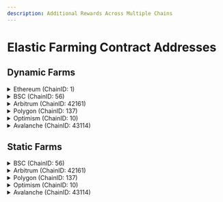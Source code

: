 ```yaml
---
description: Additional Rewards Across Multiple Chains
---
```


# Elastic Farming Contract Addresses

## Dynamic Farms

<details>

<summary>Ethereum (ChainID: 1)</summary>

* **KyberSwapElasticLM**: [`0x7D5ba536ab244aAA1EA42aB88428847F25E3E676`](https://etherscan.io/address/0x7D5ba536ab244aAA1EA42aB88428847F25E3E676)&#x20;
* **KSElasticLMHelper**: [`0x35BE3F4fd8239A35a7F120756D4D69e5C5e10870`](https://etherscan.io/address/0x35BE3F4fd8239A35a7F120756D4D69e5C5e10870)

</details>

<details>

<summary>BSC (ChainID: 56)</summary>

* **KyberSwapElasticLM**: [`0x7D5ba536ab244aAA1EA42aB88428847F25E3E676`](https://bscscan.com/address/0x7D5ba536ab244aAA1EA42aB88428847F25E3E676)&#x20;
* **KSElasticLMHelper**: [`0x35BE3F4fd8239A35a7F120756D4D69e5C5e10870`](https://bscscan.com/address/0x35BE3F4fd8239A35a7F120756D4D69e5C5e10870)

</details>

<details>

<summary>Arbitrum (ChainID: 42161)</summary>

* **KyberSwapElasticLM**: [`0x7D5ba536ab244aAA1EA42aB88428847F25E3E676`](https://arbiscan.io/address/0x7D5ba536ab244aAA1EA42aB88428847F25E3E676)&#x20;
* **KSElasticLMHelper**: [`0x35BE3F4fd8239A35a7F120756D4D69e5C5e10870`](https://arbiscan.io/address/0x35BE3F4fd8239A35a7F120756D4D69e5C5e10870)

</details>

<details>

<summary>Polygon (ChainID: 137)</summary>

* **KyberSwapElasticLM**: [`0x7D5ba536ab244aAA1EA42aB88428847F25E3E676`](https://polygonscan.com/address/0x7D5ba536ab244aAA1EA42aB88428847F25E3E676)&#x20;
* **KSElasticLMHelper**: [`0x35BE3F4fd8239A35a7F120756D4D69e5C5e10870`](https://polygonscan.com/address/0x35BE3F4fd8239A35a7F120756D4D69e5C5e10870)

</details>

<details>

<summary>Optimism (ChainID: 10)</summary>

* **KyberSwapElasticLM**: [`0x7D5ba536ab244aAA1EA42aB88428847F25E3E676`](https://optimistic.etherscan.io/address/0x7d5ba536ab244aaa1ea42ab88428847f25e3e676)&#x20;
* **KSElasticLMHelper**: [`0x35BE3F4fd8239A35a7F120756D4D69e5C5e10870`](https://optimistic.etherscan.io/address/0x35BE3F4fd8239A35a7F120756D4D69e5C5e10870)

</details>

<details>

<summary>Avalanche (ChainID: 43114)</summary>

* **KyberSwapElasticLM**: [`0x7D5ba536ab244aAA1EA42aB88428847F25E3E676`](https://snowtrace.io/address/0x7D5ba536ab244aAA1EA42aB88428847F25E3E676)&#x20;
* **KSElasticLMHelper**: [`0x35BE3F4fd8239A35a7F120756D4D69e5C5e10870`](https://snowtrace.io/address/0x35BE3F4fd8239A35a7F120756D4D69e5C5e10870)

</details>

## Static Farms

<details>

<summary>BSC (ChainID: 56)</summary>

* **KSElasticLMV2**: [`0xE44ec65521B85612fa7BC45d842645Fb4B690E4b`](https://bscscan.com/address/0xE44ec65521B85612fa7BC45d842645Fb4B690E4b)
* **KSElasticLMHelper**: [`0x6AFeb9EDd6Cf44fA8E89b1eee28284e6dD7705C8`](https://bscscan.com/address/0x6AFeb9EDd6Cf44fA8E89b1eee28284e6dD7705C8)

</details>

<details>

<summary>Arbitrum (ChainID: 42161)</summary>

* **KSElasticLMV2 (Current phase)**: [`0xE44ec65521B85612fa7BC45d842645Fb4B690E4b`](https://arbiscan.io/address/0xE44ec65521B85612fa7BC45d842645Fb4B690E4b)&#x20;
* **KSElasticLMV2**: [`0xA70a1Ad0F91c52c79e177c5A18a7C9E1C4360e0e`](https://arbiscan.io/address/0xA70a1Ad0F91c52c79e177c5A18a7C9E1C4360e0e)&#x20;
* **KSElasticLMHelper**: [`0x6AFeb9EDd6Cf44fA8E89b1eee28284e6dD7705C8`](https://arbiscan.io/address/0x6AFeb9EDd6Cf44fA8E89b1eee28284e6dD7705C8)

</details>

<details>

<summary>Polygon (ChainID: 137)</summary>

* **KSElasticLMV2**: [`0xA70a1Ad0F91c52c79e177c5A18a7C9E1C4360e0e`](https://polygonscan.com/address/0xA70a1Ad0F91c52c79e177c5A18a7C9E1C4360e0e)&#x20;
* **KSElasticLMHelper**: [`0x6AFeb9EDd6Cf44fA8E89b1eee28284e6dD7705C8`](https://polygonscan.com/address/0x6AFeb9EDd6Cf44fA8E89b1eee28284e6dD7705C8)

</details>

<details>

<summary>Optimism (ChainID: 10)</summary>

* **KSElasticLMV2**: [`0xA70a1Ad0F91c52c79e177c5A18a7C9E1C4360e0e`](https://optimistic.etherscan.io/address/0xA70a1Ad0F91c52c79e177c5A18a7C9E1C4360e0e)&#x20;
* **KSElasticLMHelper**: [`0x6AFeb9EDd6Cf44fA8E89b1eee28284e6dD7705C8`](https://optimistic.etherscan.io/address/0x6AFeb9EDd6Cf44fA8E89b1eee28284e6dD7705C8)

</details>

<details>

<summary>Avalanche (ChainID: 43114)</summary>

* **KSElasticLMV2**: [`0xA70a1Ad0F91c52c79e177c5A18a7C9E1C4360e0e`](https://snowtrace.io/address/0xA70a1Ad0F91c52c79e177c5A18a7C9E1C4360e0e)&#x20;
* **KSElasticLMHelper**: [`0x6AFeb9EDd6Cf44fA8E89b1eee28284e6dD7705C8`](https://snowtrace.io/address/0x6AFeb9EDd6Cf44fA8E89b1eee28284e6dD7705C8)

</details>
